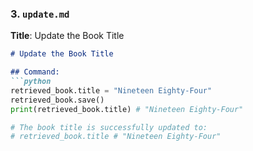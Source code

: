 
### 3. `update.md`
**Title**: Update the Book Title

```markdown
# Update the Book Title

## Command:
```python
retrieved_book.title = "Nineteen Eighty-Four"
retrieved_book.save()
print(retrieved_book.title) # "Nineteen Eighty-Four"

# The book title is successfully updated to:
# retrieved_book.title # "Nineteen Eighty-Four"
